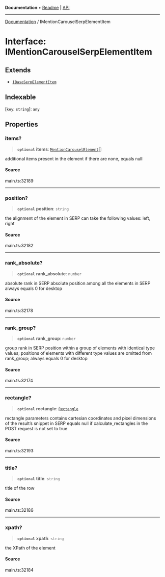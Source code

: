 **Documentation** • [Readme](../README.md) \| [API](../globals.md)

***

[Documentation](../README.md) / IMentionCarouselSerpElementItem

# Interface: IMentionCarouselSerpElementItem

## Extends

- [`IBaseSerpElementItem`](IBaseSerpElementItem.md)

## Indexable

 \[`key`: `string`\]: `any`

## Properties

### items?

> **`optional`** **items**: [`MentionCarouselElement`](../classes/MentionCarouselElement.md)[]

additional items present in the element
if there are none, equals null

#### Source

main.ts:32189

***

### position?

> **`optional`** **position**: `string`

the alignment of the element in SERP
can take the following values:
left, right

#### Source

main.ts:32182

***

### rank\_absolute?

> **`optional`** **rank\_absolute**: `number`

absolute rank in SERP
absolute position among all the elements in SERP
always equals 0 for desktop

#### Source

main.ts:32178

***

### rank\_group?

> **`optional`** **rank\_group**: `number`

group rank in SERP
position within a group of elements with identical type values;
positions of elements with different type values are omitted from rank_group;
always equals 0 for desktop

#### Source

main.ts:32174

***

### rectangle?

> **`optional`** **rectangle**: [`Rectangle`](../classes/Rectangle.md)

rectangle parameters
contains cartesian coordinates and pixel dimensions of the result’s snippet in SERP
equals null if calculate_rectangles in the POST request is not set to true

#### Source

main.ts:32193

***

### title?

> **`optional`** **title**: `string`

title of the row

#### Source

main.ts:32186

***

### xpath?

> **`optional`** **xpath**: `string`

the XPath of the element

#### Source

main.ts:32184
